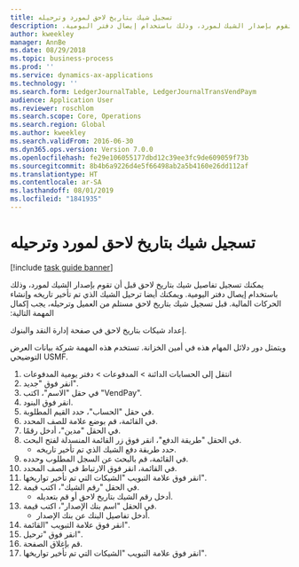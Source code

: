 ```yaml
---
title: تسجيل شيك بتاريخ لاحق لمورد وترحيله
description: يمكنك تسجيل تفاصيل شيك بتاريخ لاحق قبل أن تقوم بإصدار الشيك لمورد، وذلك باستخدام ‏‫إيصال دفتر اليومية.
author: kweekley
manager: AnnBe
ms.date: 08/29/2018
ms.topic: business-process
ms.prod: ''
ms.service: dynamics-ax-applications
ms.technology: ''
ms.search.form: LedgerJournalTable, LedgerJournalTransVendPaym
audience: Application User
ms.reviewer: roschlom
ms.search.scope: Core, Operations
ms.search.region: Global
ms.author: kweekley
ms.search.validFrom: 2016-06-30
ms.dyn365.ops.version: Version 7.0.0
ms.openlocfilehash: fe29e106055177dbd12c39ee3fc9de609059f73b
ms.sourcegitcommit: 8b4b6a9226d4e5f66498ab2a5b4160e26dd112af
ms.translationtype: HT
ms.contentlocale: ar-SA
ms.lasthandoff: 08/01/2019
ms.locfileid: "1841935"
---
```

# <a name="register-and-post-a-postdated-check-for-a-vendor"></a>تسجيل شيك بتاريخ لاحق لمورد وترحيله

[!include [task guide banner](../../includes/task-guide-banner.md)]

يمكنك تسجيل تفاصيل شيك بتاريخ لاحق قبل أن تقوم بإصدار الشيك لمورد، وذلك باستخدام ‏‫إيصال دفتر اليومية. ويمكنك أيضا ترحيل الشيك الذي تم تأخير تاريخه وإنشاء الحركات المالية. قبل تسجيل شيك بتاريخ لاحق مستلم من العميل وترحيله، يجب إكمال المهمة التالية: 

إعداد شيكات بتاريخ لاحق‬ في صفحة إدارة النقد والبنوك. 



ويتمثل دور دلائل المهام هذه في أمين الخزانة. تستخدم هذه المهمة شركة بيانات العرض التوضيحي USMF.

1. انتقل إلى الحسابات الدائنة > المدفوعات > دفتر يومية المدفوعات‬‬
2. انقر فوق "جديد".
3. في حقل "الاسم"، اكتب "VendPay".
4. انقر فوق البنود.
5. في حقل "الحساب"، حدد القيم المطلوبة.
6. في القائمة، قم بوضع علامة للصف المحدد.
7. في الحقل "مدين"، أدخل رقمًا.
8. في الحقل "طريقة الدفع"، انقر فوق زر القائمة المنسدلة لفتح البحث.
    * حدد طريقة دفع الشيك الذي تم تأخير تاريخه.  
9. في القائمة، قم بالبحث عن السجل المطلوب وحدده.
10. في القائمة، انقر فوق الارتباط في الصف المحدد.
11. انقر فوق علامة التبويب "الشيكات التي تم تأخير تواريخها".
12. في الحقل "رقم الشيك"، اكتب قيمة.
    * أدخل رقم الشيك بتاريخ لاحق أو قم بتعديله.  
13. في الحقل "اسم بنك الإصدار"، اكتب قيمة.
    * أدخل تفاصيل البنك عن بنك الإصدار.  
14. انقر فوق علامة التبويب "القائمة".
15. انقر فوق "ترحيل".
16. قم بإغلاق الصفحة.
17. انقر فوق علامة التبويب "الشيكات التي تم تأخير تواريخها".


